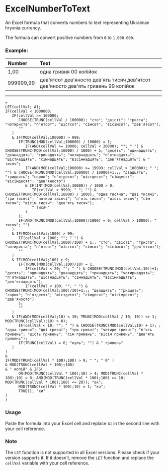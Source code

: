 # ExcelNumberToText

An Excel formula that converts numbers to text representing Ukrainian hryvnia currency.

The formula can convert positive numbers from `0` to `1,000,000`.

### Example:

|Number|Text|
|:---------|:---------------------------------------------------------------------------------|
|1,00|одна гривня 00 копійок|
|999999,99|дев'ятсот дев'яносто дев'ять тисяч дев'ятсот дев'яносто дев'ять гривень 99 копійок|

---

```VBScript
=
LET(cellVal; A1;
IF(cellVal < 1000000;
   IF(cellVal >= 100000;
      CHOOSE(TRUNC(cellVal / 100000); "сто"; "двісті"; "триста"; "чотириста"; "п'ятсот"; "шістсот"; "сімсот"; "вісімсот"; "дев'ятсот");
      ""
   )
   & IF(MOD(cellVal;100000) > 999;
      IF(TRUNC(MOD(cellVal;100000) / 10000) = 1;
         IF(AND(cellVal >= 10000; cellVal < 20000); ""; " ") & CHOOSE(TRUNC(MOD(cellVal;10000) / 1000) + 1; "десять"; "одинадцять"; "дванадцять"; "тринадцять"; "чотирнадцять"; "п'ятнадцять"; "шістнадцять"; "сімнадцять"; "вісімнадцять"; "дев'ятнадцять") & " тисяч";
         IF(AND(MOD(cellVal;100000) >= 19999; cellVal > 100000); " "; "") & CHOOSE(TRUNC(MOD(cellVal;100000) / 10000)+1;;; "двадцять"; "тридцять"; "сорок"; "п'ятдесят"; "шістдесят"; "сімдесят"; "вісімдесят"; "дев'яносто")
         & IF(INT(MOD(cellVal;10000)) / 1000 > 0;
            IF(cellVal > 9999; " "; "") & CHOOSE(TRUNC(MOD(cellVal;10000) / 1000); "одна тисяча"; "дві тисячі"; "три тисячі"; "чотири тисячі"; "п'ять тисяч"; "шість тисяч"; "сім тисяч"; "вісім тисяч"; "дев'ять тисяч");
            " тисяч"
         )
      );
      IF(AND(TRUNC(MOD(cellVal;10000)/1000) = 0; cellVal > 10000); " тисяч"; "")
   )
   & IF(MOD(cellVal;1000) > 99;
      IF(cellVal < 1000; ""; " ") & CHOOSE(TRUNC(MOD(cellVal;1000)/100) + 1;; "сто"; "двісті"; "триста"; "чотириста"; "п'ятсот"; "шістсот"; "сімсот"; "вісімсот"; "дев'ятсот");
      ""
   )
   & IF(MOD(cellVal;100) > 9;
      IF(TRUNC(MOD(cellVal;100)/10) = 1;
         IF(cellVal < 20; ""; " ") & CHOOSE(TRUNC(MOD(cellVal;10))+1; "десять"; "одинадцять"; "дванадцять"; "тринадцять"; "чотирнадцять"; "п'ятнадцять"; "шістнадцять"; "сімнадцять"; "вісімнадцять"; "дев'ятнадцять");
         IF(cellVal < 100; ""; " ") & CHOOSE(TRUNC(MOD(cellVal;100)/10)+1;;; "двадцять"; "тридцять"; "сорок"; "п'ятдесят"; "шістдесят"; "сімдесят"; "вісімдесят"; "дев'яносто")
      );
      ""
   )
   & IF(AND(MOD(cellVal;10) < 10; TRUNC(MOD(cellVal / 10; 10)) <> 1; MOD(TRUNC(cellVal);10) > 0);
      IF(cellVal < 10; ""; " ") & CHOOSE(TRUNC(MOD(cellVal;10) + 1); ; "одна гривня"; "дві гривні"; "три гривні"; "чотири гривні"; "п'ять гривень"; "шість гривень"; "сім гривень"; "вісім гривень"; "дев'ять гривень");
      IF(TRUNC(cellVal) = 0; "нуль"; "") & " гривень"
   )
)
&
IF(MOD(TRUNC(cellVal * 100);100) > 9; " "; " 0" )
& MOD(TRUNC(cellVal * 100);100)
& " копій" & IFS(
      OR(MOD(TRUNC(cellVal * 100);10) > 4; MOD(TRUNC(cellVal * 100);10) = 0; AND(MOD(TRUNC(cellVal * 100);100) >= 10; MOD(TRUNC(cellVal * 100);100) <= 20)); "ок";
      MOD(TRUNC(cellVal * 100);10) = 1; "ка";
      TRUE(); "ки"
)
)
```


### Usage

Paste the formula into your Excel cell and replace `A1` in the second line with your cell reference.

### Note

The `LET` function is not supported in all Excel versions. Please check if your version supports it. If it doesn't, remove the `LET` function and replace the `cellVal` variable with your cell reference.
